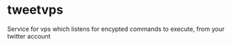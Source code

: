 # tweetvps
Service for vps which listens for encypted commands to execute, from your twitter account
